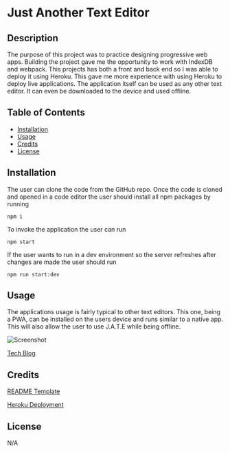 # Just Another Text Editor

## Description

The purpose of this project was to practice designing progressive web apps. Building the project gave me the opportunity to work with IndexDB and webpack. This projects has both a front and back end so I was able to deploy it using Heroku. This gave me more experience with using Heroku to deploy live applications. The application itself can be used as any other text editor. It can even be downloaded to the device and used offline.

## Table of Contents

- [Installation](#installation)
- [Usage](#usage)
- [Credits](#credits)
- [License](#license)

## Installation

The user can clone the code from the GitHub repo. Once the code is cloned and opened in a code editor the user should install all npm packages by running 
```
npm i
```
To invoke the application the user can run 

```
npm start
```
If the user wants to run in a dev environment so the server refreshes after changes are made the user should run
```
npm run start:dev
```

## Usage

The applications usage is fairly typical to other text editors. This one, being a PWA, can be installed on the users device and runs similar to a native app. This will also allow the user to use J.A.T.E while being offline.


![Screenshot](assets/tech_blog_screenshot.png)


[Tech Blog](https://lit-savannah-08132.herokuapp.com/ "Deployed Tech Blog Site")

## Credits

[README Template](https://coding-boot-camp.github.io/full-stack/github/professional-readme-guide 'Professional README Guide')

[Heroku Deployment](https://www.educba.com/dataset-javascript/ "Heroku Deployment Tutorial")

## License

N/A
